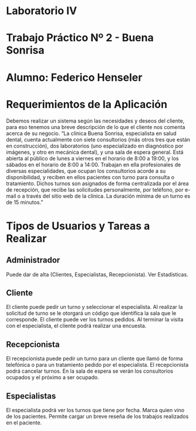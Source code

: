 <h1>Laboratorio IV</h1>
<h1>Trabajo Práctico Nº 2 - Buena Sonrisa</h1>
<h1>Alumno: Federico Henseler</h1>    

# Requerimientos de la Aplicación
Debemos realizar un sistema según las necesidades y deseos del cliente, para eso tenemos una
breve descripción de lo que el cliente nos comenta acerca de su negocio.
“La clínica Buena Sonrisa, especialista en salud dental, cuenta actualmente con siete consultorios
(más otros tres que están en construcción), dos laboratorios (uno especializado en diagnóstico por
imágenes, y otro en mecánica dental), y una sala de espera general. Está abierta al público de lunes
a viernes en el horario de 8:00 a 19:00, y los sábados en el horario de 8:00 a 14:00.
Trabajan en ella profesionales de diversas especialidades, que ocupan los consultorios acorde a su
disponibilidad, y reciben en ellos pacientes con turno para consulta o tratamiento. Dichos turnos
son asignados de forma centralizada por el área de recepción, que recibe las solicitudes
personalmente, por teléfono, por e-mail o a través del sitio web de la clínica. La duración mínima de
un turno es de 15 minutos.”

# Tipos de Usuarios y Tareas a Realizar

## Administrador
Puede dar de alta (Clientes, Especialistas, Recepcionista).
Ver Estadísticas.

## Cliente
El cliente puede pedir un turno y seleccionar el especialista.
Al realizar la solicitud de turno se le otorgará un código que identifica la sala que le
corresponde.
El cliente puede ver los turnos pedidos.
Al terminar la visita con el especialista, el cliente podrá realizar una encuesta.

## Recepcionista
El recepcionista puede pedir un turno para un cliente que llamó de forma telefónica o
para un tratamiento pedido por el especialista.
El recepcionista podrá cancelar turnos.
En la sala de espera se verán los consultorios ocupados y el próximo a ser ocupado.

## Especialistas
El especialista podrá ver los turnos que tiene por fecha.
Marca quien vino de los pacientes.
Permite cargar un breve reseña de los trabajos realizados en el paciente.




